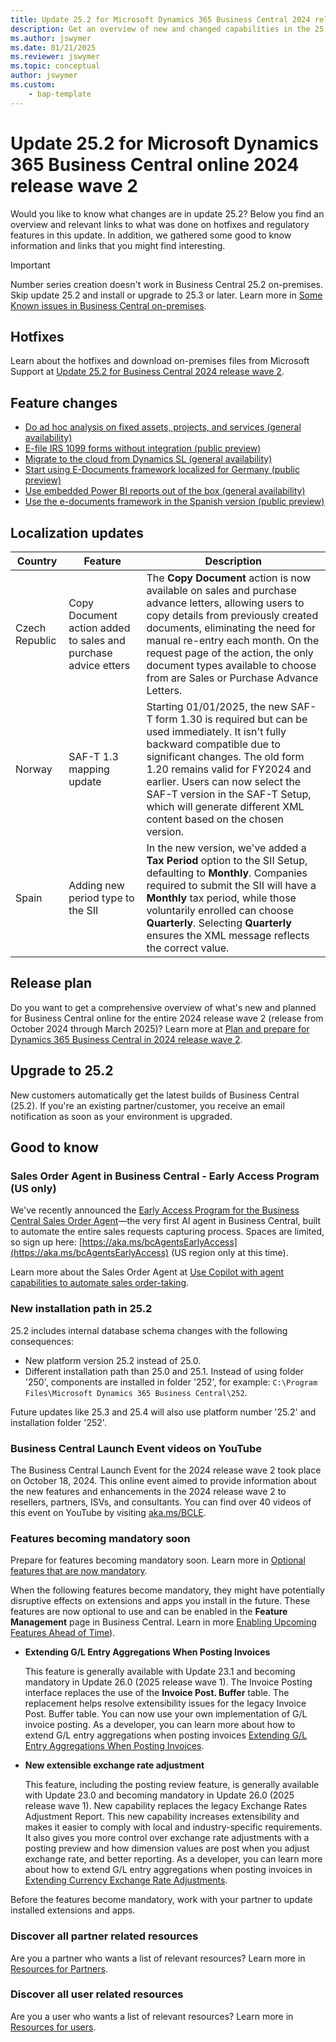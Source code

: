 ```yaml
---
title: Update 25.2 for Microsoft Dynamics 365 Business Central 2024 release wave 2
description: Get an overview of new and changed capabilities in the 25.2 update of Business Central online, which is part of 2024 release wave 2.
ms.author: jswymer
ms.date: 01/21/2025
ms.reviewer: jswymer
ms.topic: conceptual
author: jswymer
ms.custom: 
    - bap-template
---
```


# Update 25.2 for Microsoft Dynamics 365 Business Central online 2024 release wave 2

Would you like to know what changes are in update 25.2? Below you find an overview and relevant links to what was done on hotfixes and regulatory features in this update. In addition, we gathered some good to know information and links that you might find interesting.

> [!IMPORTANT]
> Number series creation doesn't work in Business Central 25.2 on-premises. Skip update 25.2 and install or upgrade to 25.3 or later. Learn more in [Some Known issues in Business Central on-premises](../upgrade/known-issues.md).

## Hotfixes

Learn about the hotfixes and download on-premises files from Microsoft Support at [Update 25.2 for Business Central 2024 release wave 2](https://support.microsoft.com/help/5049396).

## Feature changes

- [Do ad hoc analysis on fixed assets, projects, and services (general availability)](/dynamics365/release-plan/2024wave2/smb/dynamics365-business-central/do-ad-hoc-analysis-fixed-assets-projects-services)
- [E-file IRS 1099 forms without integration (public preview)](/dynamics365/release-plan/2024wave2/smb/dynamics365-business-central/e-file-irs-1099-forms-without-integration)
- [Migrate to the cloud from Dynamics SL (general availability)](../administration/migrate-sl-overview.md)
- [Start using E-Documents framework localized for Germany (public preview)](/dynamics365/release-plan/2024wave2/smb/dynamics365-business-central/start-using-e-documents-framework-localized-germany)
- [Use embedded Power BI reports out of the box (general availability)](/dynamics365/release-plan/2024wave2/smb/dynamics365-business-central/use-embedded-power-bi-reports-out-box)
- [Use the e-documents framework in the Spanish version (public preview)](/dynamics365/release-plan/2024wave2/smb/dynamics365-business-central/use-e-documents-framework-spanish-version)

## Localization updates

| Country| Feature  |Description|
|-------------|--------------|--------------|
| Czech Republic| Copy Document action added to sales and purchase advice etters | The **Copy Document** action is now available on sales and purchase advance letters, allowing users to copy details from previously created documents, eliminating the need for manual re-entry each month. On the request page of the action, the only document types available to choose from are Sales or Purchase Advance Letters. |
| Norway | SAF-T 1.3 mapping update | Starting 01/01/2025, the new SAF-T form 1.30 is required but can be used immediately. It isn't fully backward compatible due to significant changes. The old form 1.20 remains valid for FY2024 and earlier. Users can now select the SAF-T version in the SAF-T Setup, which will generate different XML content based on the chosen version. |
| Spain | Adding new period type to the SII | In the new version, we've added a **Tax Period** option to the SII Setup, defaulting to **Monthly**. Companies required to submit the SII will have a **Monthly** tax period, while those voluntarily enrolled can choose **Quarterly**. Selecting **Quarterly** ensures the XML message reflects the correct value. |

## Release plan

Do you want to get a comprehensive overview of what's new and planned for Business Central online for the entire 2024 release wave 2 (release from October 2024 through March 2025)? Learn more at [Plan and prepare for Dynamics 365 Business Central in 2024 release wave 2](/dynamics365/release-plan/2024wave2/smb/dynamics365-business-central/)<!--(https://aka.ms/BCReleasePlan)-->.

## Upgrade to 25.2

New customers automatically get the latest builds of Business Central (25.2). If you're an existing partner/customer, you receive an email notification as soon as your environment is upgraded.

## Good to know

### Sales Order Agent in Business Central - Early Access Program (US only)

We've recently announced the [Early Access Program for the Business Central Sales Order Agent](https://www.yammer.com/dynamicsnavdev/#/Threads/show?threadId=3092919011729408&search_origin=global&scoring=linear1Y-prankie-group-private-higher&match=any-exact&search_sort=relevance&page=1&search=sales%20order%20agent)&mdash;the very first AI agent in Business Central, built to automate the entire sales requests capturing process. Spaces are limited, so sign up here: [https://aka.ms/bcAgentsEarlyAccess](https://aka.ms/bcAgentsEarlyAccess) (US region only at this time).

Learn more about the Sales Order Agent at [Use Copilot with agent capabilities to automate sales order-taking](/dynamics365/release-plan/2024wave2/smb/dynamics365-business-central/use-copilot-agent-capabilities-automate-sales-order-taking-process).

### New installation path in 25.2

25.2 includes internal database schema changes with the following consequences:

- New platform version 25.2 instead of 25.0.
- Different installation path than 25.0 and 25.1. Instead of using folder '250', components are installed in folder '252', for example: `C:\Program Files\Microsoft Dynamics 365 Business Central\252`.

Future updates like 25.3 and 25.4 will also use platform number '25.2' and installation folder '252'.

### Business Central Launch Event videos on YouTube

The Business Central Launch Event for the 2024 release wave 2 took place on October 18, 2024. This online event aimed to provide information about the new features and enhancements in the 2024 release wave 2 to resellers, partners, ISVs, and consultants. You can find over 40 videos of this event on YouTube by visiting [aka.ms/BCLE](https://aka.ms/BCLE).

### Features becoming mandatory soon

Prepare for features becoming mandatory soon. Learn more in [Optional features that are now mandatory](https://aka.ms/BCFeatureMgmt).

When the following features become mandatory, they might have potentially disruptive effects on extensions and apps you install in the future. These features are now optional to use and can be enabled in the **Feature Management** page in Business Central. Learn in more [Enabling Upcoming Features Ahead of Time](../administration/feature-management.md)).

- **Extending G/L Entry Aggregations When Posting Invoices**

   This feature is generally available with Update 23.1 and becoming mandatory in Update 26.0 (2025 release wave 1). The Invoice Posting interface replaces the use of the **Invoice Post. Buffer** table. The replacement helps resolve extensibility issues for the legacy Invoice Post. Buffer table. You can now use your own implementation of G/L invoice posting. As a developer, you can learn more about how to extend G/L entry aggregations when posting invoices [Extending G/L Entry Aggregations When Posting Invoices](../developer/devenv-invoice-posting-example.md).

- **New extensible exchange rate adjustment**

   This feature, including the posting review feature, is generally available with Update 23.0 and becoming mandatory in Update 26.0 (2025 release wave 1). New capability replaces the legacy Exchange Rates Adjustment Report. This new capability increases extensibility and makes it easier to comply with local and industry-specific requirements. It also gives you more control over exchange rate adjustments with a posting preview and how dimension values are post when you adjust exchange rate, and better reporting. As a developer, you can learn more about how to extend G/L entry aggregations when posting invoices in [Extending Currency Exchange Rate Adjustments](../developer/devenv-extend-exchange-rates.md).

Before the features become mandatory, work with your partner to update installed extensions and apps.

### Discover all partner related resources

Are you a partner who wants a list of relevant resources? Learn more in [Resources for Partners](https://aka.ms/BCAll).

### Discover all user related resources

Are you a user who wants a list of relevant resources? Learn more in [Resources for users](https://aka.ms/BCUsers).  
